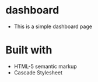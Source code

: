 # dashboard
- This is a simple dashboard page

# Built with
- HTML-5 semantic markup
- Cascade Stylesheet 